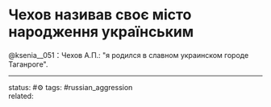 # Чехов називав своє місто народження українським 
@ksenia__051：Чехов А.П.: "я родился в славном украинском городе Таганроге".

--- 
status: #⚙️ 
tags: #russian_aggression  
related: 